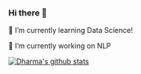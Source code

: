 ### Hi there 👋
🌱 I’m currently learning Data Science!


🔭 I’m currently working on NLP

[![Dharma's github stats](https://github-readme-stats.vercel.app/api?username=dharmateja03)](https://github.com/dharmateja03/github-readme-stats)

<!--
**dharmateja03/dharmateja03** is a ✨ _special_ ✨ repository because its `README.md` (this file) appears on your GitHub profile.

Here are some ideas to get you started:

- 🔭 I’m currently working on ...
- 🌱 I’m currently learning ...
- 👯 I’m looking to collaborate on ...
- 🤔 I’m looking for help with ...
- 💬 Ask me about ...
- 📫 How to reach me: ...
- 😄 Pronouns: ...
- ⚡ Fun fact: ...
-->
